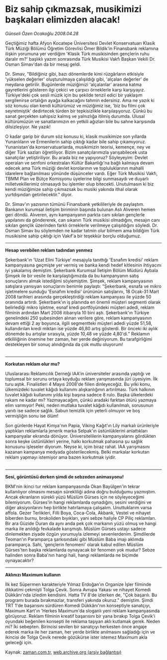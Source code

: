 # Biz sahip çıkmazsak, musikimizi başkaları elimizden alacak!

*Günseli Özen Ocakoğlu 2008.04.28*

<tr><td class="metin" colspan="2" style="padding-top: 20px; padding-left: 5px; padding-right: 10px;">Geçtiğimiz hafta Afyon Kocatepe Üniversitesi Devlet Konservatuarı Klasik Türk Müziği Bölümü Öğretim Görevlisi Ömer Bildik'in Finansbank reklamına ilişkin yorumuna yer verdiğim 'Klasik Türk musikisinden gençlerin ruhu daralır mı?' başlıklı yazım sonrasında Türk Musikisi Vakfı Başkan Vekili Dr. Osman Simav'dan da bir mesaj geldi.</td></tr><tr><td class="metin" colspan="2" style="padding-top: 20px; padding-left: 5px; padding-right: 10px;"><p>Dr. Simav, "Bildiğiniz gibi, bazı dönemlerde kimi rüzgârların etkisiyle 'yükselen değerler' oluşturulmaya çalışıldığı gibi, 'alçalan değerler' de meydana getirilir. Bugünlerde müziğimizi 'alçalanlar' arasına katma gayretlerini gösteren ilgi çekici ve çarpıcı örneklerle karşı karşıyayız. Türkiye'deki çok sesli müzik için bu şekilde tenzil edici bir yaklaşım sergilenirse ortalığın ayağa kalkacağını tahmin edersiniz. Ama ne yazık ki söz konusu olan kendi kültürümüz ve müziğimiz ise, 'biz bu filmi çok seyretmiştik' dedirtecek türden bir tepkisizlikle karşılaşıyoruz. Çünkü bu sanat gerçekten sahipsiz kalmış ve yalnızlığa itilmiş durumda. Ulusal kültürümüzün ve sanatlarımızın en yetkili ağızları bile bu sahne karşısında dilsizleşiyor. Ne yazık!
<p> O kadar garip bir durum söz konusu ki, klasik musikimize son yıllarda Yunanlıların ve Ermenilerin sahip çıktığı kadar bile sahip çıkamıyoruz. Yunanistan'da konservatuarlarda, musikimizin teorisi, kemençe, ney ve diğer Türk sazları öğretiliyor. Bizim sanatçılarımızla yarışabilecek usta sanatçılar yetiştiriliyor. Bu arada biz ne yapıyoruz? Söyleyeyim: Devlet operaları ve senfoni orkestraları Kültür Bakanlığı'na bağlı kalmaya devam edecek ama Türk müziği devlet korolarının ve topluluklarının mahalli idarelere bağlanılması yönünde düşünceler vardı. Eğer Türk Musikisi Vakfı, TBMM Plan ve Bütçe Komisyonu üyelerine bilgi sunmasaydı ve duyarlı milletvekillerimiz olmasaydı bu işlemler olup bitecekti. Unutulmasın ki biz kendi müziğimize sahip çıkmazsak bu musiki yakında ithal olarak yurtdışından getirilecektir." diyor.
<p> Dr. Simav'ın yazısının tümünü Finansbank yetkilileriyle de paylaştım. Bankanın kurumsal iletişim biriminin başında bulunan Aslı Alıveren hemen geri döndü. Alıveren, aynı kampanyanın parkta canı sıkılan gençlerle yapılanını da göndererek, can sıkanın Türk musikisi olmadığını, mesajın canı sıkılan gençlik üzerinden farklı örneklerle verilmeye çalışıldığını söyledi. Dr. Osman Simav bu söylemden ne kadar tatmin olur bilmem ama bildiğim Türk musikisine sahip çıktığı için Vakıf'a bir teşekkür borçlu olduğumuz. 
<p>
<hr/>
<p><b>Hesap verebilen 
reklam tadından yenmez
</b>
<p>Şekerbank'ın 'Uzat Elini Türkiye' mesajıyla tanıttığı 'Esnafım kredisi' reklam kampanyasına geçmişte yer vermiş ve banka kendi hedef kitlesinin ihtiyacını iyi yakalamış demiştim. Şekerbank Kurumsal İletişim Bölüm Müdürü Aybala Şimşek ile bir vesile ile karşılaştığımızda da bu kampanyanın satış sonuçlarını almak istediğimi söylemiştim. Şimşek, reklam kampanyasının satışlara yansıyan sonuçlarını benimle paylaştı: "Şekerbank, esnafa ve mikro işletmelere sunduğu 'Esnafım kredisi' ürününün satışlarını, 18 Ocak-31 Mart 2008 tarihleri arasında gerçekleştirdiği reklam kampanyası ile yüzde 50 oranında artırdı. Şekerbank'ın iş planında en önemli müşteri segmenti olarak belirlediği mikro işletme, esnaf kredi portföyündeki müşteri adedi, reklam filminin ardından Mart 2008 itibarıyla 10 bini aştı. Şekerbank'ın Türkiye genelindeki 250 şubesinden alınan verilere göre, reklam kampanyasının devam ettiği 2 ay boyunca, ilgili segmentteki müşteri adedi yüzde 51,58, kullandırılan kredi miktarı ise yüzde 46,80 artış gösterdi. Bir önceki iki aylık dönemde bu artışlar sırasıyla, yüzde 10,48 ve yüzde 4,80'di." Reklamın etkililiğinin önemine her zaman, her yerde değiniyorum. Bu tarafgirliğimi destekleyen bir sonuç alındığında da çok mutlu oluyorum!
<br/>
 <hr/>
<p><b>Korkutan reklam olur mu?
</b>
<p>Uluslararası Reklamcılık Derneği IAA'in üniversiteler arasında yaptığı ve toplumsal bir sorunu ortaya koyduğu reklam yarışmasında jüri üyesiyim. İlk turu aştık. Finalistleri 4 Mayıs 2008'de fiilen dinleyeceğiz. Bu yılki konu, ülkemizdeki tuvalet kâğıdı kullanımı alışkanlığının artırılması. Türk halkının tuvalet kâğıdı kullanımı yılda kişi başına sadece 8 rulo. Başka ülkelerdeki rakam ne kadar mı? Yazmayacağım, çünkü aradaki farktan ötürü yazmaya elim varmıyor! Peki, neden mutlaka tuvalet kâğıdı kullanılmalı, sorusunun yanıtı ise sadece sağlık. Sabun temizlik için yeterli olmuyor ve boş vermişliğin sonu ise ölüm! 
<p> Son günlerde Hayat Kimya'nın Papia, Viking Kağıt'ın Lily markalı ürünleriyle yaptıkları reklamlarla jenerik marka Selpak'ın üstünlüklerini anlattıkları kampanyalar ekranda dönüyor. Üniversitelilerin kampanyalarını gördükten sonra keşke üstünlükleri yerine, halkı korkutmak pahasına şu sağlık konusunu işleseler diyorum. Neyse ki, içim biraz rahat. IAA yarışmasını kazanan kampanya medyada gösterilecekmiş. Belki markalar korkutan reklam yapmayı istemiyor ama bazen korkutmak iyidir.
<br/>
 <hr/>
<p><b>Sesi, görüntüsü derken şimdi de sebzeden animasyonu!
</b>
<p>BKM'nin ikinci tur reklam kampanyasında Okan Bayülgen'in tekrar kullanılıyor olmasını mesajın sürekliliği adına doğru bulduğumu yazmıştım. Ancak ekranların sürekli yüzü Müslüm Gürses için ne söyleyeceğimi bilemiyorum. Gürses'in hangi reklamlarda oynadığını, sesini verdiğini ve diğer aksiyonlarını hep birlikte hatırlamaya çalışalım. Unuttuklarım varsa affola. Gezer Terlikleri, Filli Boya, Coca-Cola, Akbank, Vestel ve nihayet biberden burnu, brokoliden bıyıkları, yani sebze haliyle CP Piliç reklamları. Bir ara Güzide Duran da aynı anda pek çok markanın yüzü olmuş ve hangi marka ile anıldığı fevkalade karışmıştı. Müslüm Gürses ustayı sadece dinlemekten ziyade özgün yorumuyla izlemeyi sevenlerdenim. Şimdilerde Teoman'ın Paramparça şarkısındaki gibi Müslüm Baba imajı aklımda paramparça. Sahi, 'gençlerin fenomeni' olarak kabul edilen Müslüm Gürses'ten başka reklamlarda oynayacak bir fenomen yok mudur? Sebze halinden sonra Baba'nın hangi hali, hangi reklamlarda ne biçimde oynayacaktır? 
<p>
<hr/>
<p><b>Aklınızı Maximum kullanın </b>
<p>İlk kez Süpermen karakteriyle Yılmaz Erdoğan'ın Organize İşler filminde dikkatimi çekmişti Tolga Çevik. Sonra Avrupa Yakası ve nihayet Komedi Dükkânı'nda izledim kendisini. Hatta TV 8'de izlerken de, "Çok başarılı. Bu programı burada bırakmazlar, transferi yakında okuruz." demiştim. Şimdi TRT 1'de başarısını sürdüren Komedi Dükkânı'nın konseptiyle sanatçıyı, Maximum Kart'ın 'Herkes Maximum'da sloganlı yeni reklam kampanyasında görüyoruz. Reklam filminin kreatif başarısını bir yana bırakıp Tolga Çevik'i oyundaki beğenilen konsepti ile reklama taşıyan aklı kutlamak gerek. Neden mi? İki sebepten. Birincisi sevilen bir sanatçıyı herkesten önce angaje ederek marka ile her zaman, her yerde birlikte anılmasını sağladığı için ve ikincisi de Tolga Çevik nerede gözükürse ister istemez Maximum akla geleceği için.<br/></p></p></p></p></p></p></p></p></p></p></p></p></p></p></td></tr>

Kaynak: [zaman.com.tr](http://zaman.com.tr/yazar.do?yazino=682382), [web.archive.org (arşiv bağlantısı)](http://web.archive.org/web/20080716001703/http://www.zaman.com.tr:80/yazar.do?yazino=682382)
